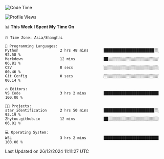 <!--START_SECTION:waka-->
![Code Time](http://img.shields.io/badge/Code%20Time-2%2C158%20hrs%209%20mins-blue)

![Profile Views](http://img.shields.io/badge/Profile%20Views-2-blue)

📊 **This Week I Spent My Time On** 

```text
🕑︎ Time Zone: Asia/Shanghai

💬 Programming Languages: 
Python                   2 hrs 48 mins       ███████████████████████░░   92.58 % 
Markdown                 12 mins             ██░░░░░░░░░░░░░░░░░░░░░░░   06.81 % 
CSV                      0 secs              ░░░░░░░░░░░░░░░░░░░░░░░░░   00.46 % 
Git Config               0 secs              ░░░░░░░░░░░░░░░░░░░░░░░░░   00.14 % 

🔥 Editors: 
VS Code                  3 hrs 2 mins        █████████████████████████   100.00 % 

🐱‍💻 Projects: 
star_identification      2 hrs 50 mins       ███████████████████████░░   93.19 % 
Zhytou.github.io         12 mins             ██░░░░░░░░░░░░░░░░░░░░░░░   06.81 % 

💻 Operating System: 
WSL                      3 hrs 2 mins        █████████████████████████   100.00 % 
```


 Last Updated on 26/12/2024 11:11:27 UTC
<!--END_SECTION:waka-->